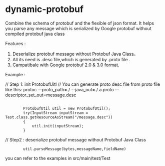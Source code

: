 # dynamic-protobuf
Combine the schema of protobuf and the flexible of json format. 
It helps you parse any message which is serialized by Google protobuf  without  compiled protobuf java class

Features :
1. Deserialize protobuf message without Protobuf Java Class。
2. All its need is .desc file,which is generated by .proto file .
3. Campatibale with Google protobuf 2.0 & 3.0 format. 



Example : 

// Step 1: init ProtobufUitl
// You can generate proto desc file from proto file like this: protoc --proto_path=./  --java_out=./ a.proto --descriptor_set_out=message.desc
```
        
        ProtobufUtil util = new ProtobufUtil();
        try(InputStream inputStream = Test.class.getResourceAsStream("/message.desc"))
        {
            util.init(inputStream);
        }
 ```     
// Step2 : deserialize protobuf message without Protobuf Java Class

```
        util.parseMessage(bytes,messageName,fieldName)
```
you can refer to the examples in src/main/test/Test
